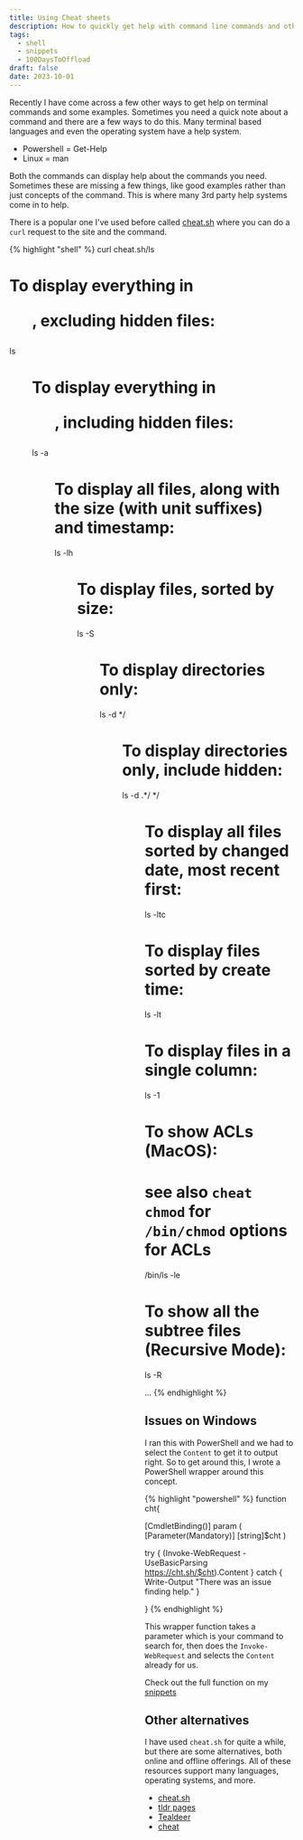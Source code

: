 ```yaml
---
title: Using Cheat sheets
description: How to quickly get help with command line commands and other resources
tags: 
  - shell
  - snippets
  - 100DaysToOffload
draft: false
date: 2023-10-01
---
```


Recently I have come across a few other ways to get help on terminal commands and some examples. Sometimes you need a quick note about a command and there are a few ways to do this. Many terminal based languages and even the operating system have a help system.

- Powershell = Get-Help
- Linux = man

Both the commands can display help about the commands you need. Sometimes these are missing a few things, like good examples rather than just concepts of the command. This is where many 3rd party help systems come in to help.

There is a popular one I've used before called [cheat.sh](https://cheat.sh) where you can do a `curl` request to the site and the command.

{% highlight "shell" %}
curl cheat.sh/ls

# To display everything in <dir>, excluding hidden files:
ls <dir>

# To display everything in <dir>, including hidden files:
ls -a <dir>

# To display all files, along with the size (with unit suffixes) and timestamp:
ls -lh <dir>

# To display files, sorted by size:
ls -S <dir>

# To display directories only:
ls -d */ <dir>

# To display directories only, include hidden:
ls -d .*/ */ <dir>

# To display all files sorted by changed date, most recent first:
ls -ltc 

# To display files sorted by create time:
ls -lt

# To display files in a single column:
ls -1

# To show ACLs (MacOS):
# see also `cheat chmod` for `/bin/chmod` options for ACLs
/bin/ls -le

# To show all the subtree files (Recursive Mode):
ls -R

 ...
{% endhighlight %}

## Issues on Windows

I ran this with PowerShell and we had to select the `Content` to get it to output right. So to get around this, I wrote a PowerShell wrapper around this concept.

{% highlight "powershell" %}
function cht{

  [CmdletBinding()]
  param (
      [Parameter(Mandatory)]
      [string]$cht
  )

  try {
      (Invoke-WebRequest -UseBasicParsing https://cht.sh/$cht).Content
  }
  catch {
      Write-Output "There was an issue finding help."
  }

}
{% endhighlight %}

This wrapper function takes a parameter which is your command to search for, then does the `Invoke-WebRequest` and selects the `Content` already for us.

Check out the full function on my [snippets](https://codeberg.org/cjerrington/snippets/src/branch/main/powershell/cht.ps1)

## Other alternatives

I have used `cheat.sh` for quite a while, but there are some alternatives, both online and offline offerings. All of these resources support many languages, operating systems, and more.

- [cheat.sh](https://cheat.sh/)
- [tldr pages](https://tldr.sh/)
- [Tealdeer](https://dbrgn.github.io/tealdeer/)
- [cheat](https://github.com/cheat/cheat)
